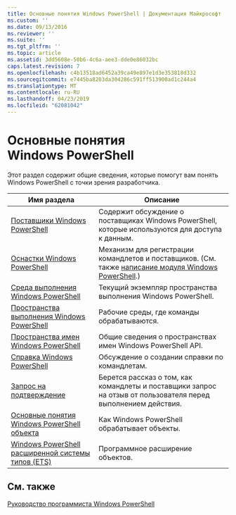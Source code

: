 ```yaml
---
title: Основные понятия Windows PowerShell | Документация Майкрософт
ms.custom: ''
ms.date: 09/13/2016
ms.reviewer: ''
ms.suite: ''
ms.tgt_pltfrm: ''
ms.topic: article
ms.assetid: 3dd5608e-50b6-4c6a-aee3-dde0e86032bc
caps.latest.revision: 7
ms.openlocfilehash: c4b13518ad6452a39ca49e897e1d3e353818d332
ms.sourcegitcommit: e7445ba8203da304286c591ff513900ad1c244a4
ms.translationtype: MT
ms.contentlocale: ru-RU
ms.lasthandoff: 04/23/2019
ms.locfileid: "62081042"
---
```

# <a name="windows-powershell-concepts"></a>Основные понятия Windows PowerShell

Этот раздел содержит общие сведения, которые помогут вам понять Windows PowerShell с точки зрения разработчика.

|Имя раздела|Описание|
|----------------|-----------------|
|[Поставщики Windows PowerShell](http://msdn.microsoft.com/en-us/a65c5c75-1131-4ade-90d3-a613dbe620e9)|Содержит обсуждение о поставщиках Windows PowerShell, которые используются для доступа к данным.|
|[Оснастки Windows PowerShell](http://msdn.microsoft.com/en-us/20e081a9-522c-48bf-9f21-faaf8cca2e82)|Механизм для регистрации командлетов и поставщиков. (См. также [написание модуля Windows PowerShell](../module/writing-a-windows-powershell-module.md).)|
|[Среда выполнения Windows PowerShell](http://msdn.microsoft.com/en-us/949f06e8-0224-4cd3-bbad-a0cebbb5dec8)|Текущий экземпляр пространства выполнения Windows PowerShell.|
|[Пространства выполнения Windows PowerShell](http://msdn.microsoft.com/en-us/a1582cfe-f06d-4aff-adc6-71f49a860ce9)|Рабочие среды, где команды обрабатываются.|
|[Пространства имен Windows PowerShell](http://msdn.microsoft.com/en-us/04bd2841-e90c-47d2-8a1f-3aeb3df35176)|Общие сведения о пространствах имен Windows PowerShell API.|
|[Справка Windows PowerShell](http://msdn.microsoft.com/en-us/097b7c1c-a056-4b36-9c86-65b2ee702fc7)|Обсуждение о создании справки по командлетам.|
|[Запрос на подтверждение](../cmdlet/requesting-confirmation-from-cmdlets.md)|Берется рассказ о том, как командлеты и поставщики запрос на отзыв от пользователя перед выполнением действия.|
|[Основные понятия Windows PowerShell объекта](http://msdn.microsoft.com/en-us/a1449178-b6fd-4ca8-a5e1-d747c2c54181)|Как Windows PowerShell обрабатывает объекты.|
|[Windows PowerShell расширенной системы типов (ETS)](http://msdn.microsoft.com/en-us/12700631-be23-4e6b-9bf0-81ea0d166353)|Программное расширение объектов.|

## <a name="see-also"></a>См. также

[Руководство программиста Windows PowerShell](./windows-powershell-programmer-s-guide.md)